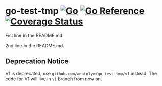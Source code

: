 # go-test-tmp [![Go](https://github.com/anatolym/go-test-tmp/actions/workflows/go.yml/badge.svg)](https://github.com/anatolym/go-test-tmp/actions/workflows/go.yml) [![Go Reference](https://pkg.go.dev/badge/github.com/anatolym/go-test-tmp.svg)](https://pkg.go.dev/github.com/anatolym/go-test-tmp) [![Coverage Status](https://coveralls.io/repos/github/anatolym/go-test-tmp/badge.svg?branch=main)](https://coveralls.io/github/anatolym/go-test-tmp?branch=main)

Fist line in the README.md.

2nd line in the README.md.

## Deprecation Notice

V1 is deprecated, use `github.com/anatolym/go-test-tmp/v1` instead. The code for
V1 will live in `v1` branch from now on.
